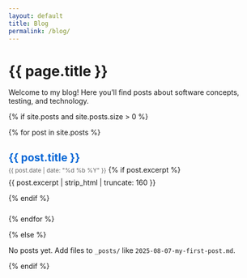 ```yaml
---
layout: default
title: Blog
permalink: /blog/
---
```


<h1 style="margin-bottom: 1rem;">{{ page.title }}</h1>
<p>Welcome to my blog! Here you’ll find posts about software concepts, testing, and technology.</p>

{% if site.posts and site.posts.size > 0 %}
  <ul style="list-style: none; padding-left: 0;">
  {% for post in site.posts %}
    <li style="margin-bottom: 1.5rem;">
      <h2 style="margin-bottom: 0.2rem;">
        <a href="{{ post.url | relative_url }}" style="text-decoration: none; color: #0366d6;">
          {{ post.title }}
        </a>
      </h2>
      <small style="color: #666;">{{ post.date | date: "%d %b %Y" }}</small>
      {% if post.excerpt %}
        <p style="margin-top: 0.5rem;">{{ post.excerpt | strip_html | truncate: 160 }}</p>
      {% endif %}
    </li>
  {% endfor %}
  </ul>
{% else %}
  <p>No posts yet. Add files to <code>_posts/</code> like <code>2025-08-07-my-first-post.md</code>.</p>
{% endif %}

